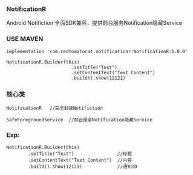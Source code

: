 ### NotificationR 

Android Notifiction 全面SDK兼容，提供前台服务Notification隐藏Service

### USE MAVEN

```
implementation 'com.redtomatocat.notificationr:NotificationR:1.0.0'
```

```
NotificationR.Builder(this)
                        .setTitle("Test")
                        .setContentText("Text Content")
                        .build().show(12121)
```

### 核心类

```
NotificationR   //完全封装Notifiction 
```

```
SafeForegroundService  //前台服务Notification隐藏Service
```

### Exp:

```
NotificationR.Builder(this)
        .setTitle("Test")                //标题
        .setContentText("Text Content")  //内容
        .build().show(12121)             //通知ID
```

